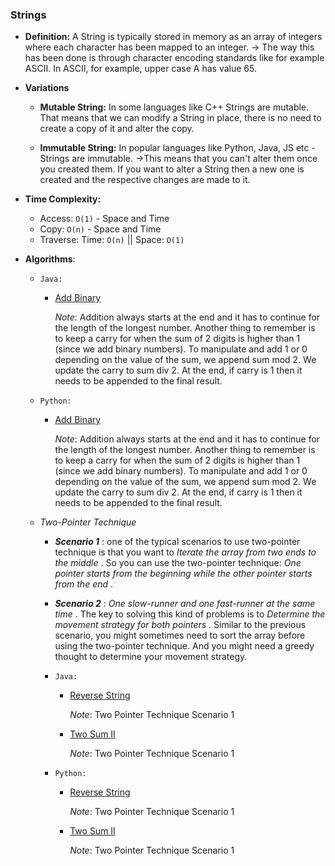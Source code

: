 ### Strings

- **Definition:** A String is typically stored in memory as an array of integers where each character has been mapped to an integer. → The way this has been done is through character encoding standards like for example ASCII. In ASCII, for example, upper case A has value 65.

- **Variations**

  - **Mutable String:** In some languages like C++ Strings are mutable. That means that we can modify a String in place, there is no need to create a copy of it and alter the copy.

  - **Immutable String:** In popular languages like Python, Java, JS etc - Strings are immutable. →This means that you can't alter them once you created them. If you want to alter a String then a new one is created and the respective changes are made to it.

- **Time Complexity:**

  - Access: `O(1)` - Space and Time
  - Copy: `O(n)` - Space and Time
  - Traverse: Time: `O(n)` || Space: `O(1)`

- **Algorithms**:

  - `Java:`

    - [Add Binary](https://github.com/andreivisan/interviews/blob/master/datastructures/strings/java/algorithms/AddBinary.java)

      _Note_: Addition always starts at the end and it has to continue for the length of the longest number. Another thing to remember is to keep a carry for when the sum of 2 digits is higher than 1 (since we add binary numbers). To manipulate and add 1 or 0 depending on the value of the sum, we append sum mod 2. We update the carry to sum div 2. At the end, if carry is 1 then it needs to be appended to the final result.

  - `Python:`

    - [Add Binary](https://github.com/andreivisan/interviews/blob/master/datastructures/strings/python/algorithms/add_binary.py)

      _Note_: Addition always starts at the end and it has to continue for the length of the longest number. Another thing to remember is to keep a carry for when the sum of 2 digits is higher than 1 (since we add binary numbers). To manipulate and add 1 or 0 depending on the value of the sum, we append sum mod 2. We update the carry to sum div 2. At the end, if carry is 1 then it needs to be appended to the final result.

  - _Two-Pointer Technique_

    - **_Scenario 1_** : one of the typical scenarios to use two-pointer technique is that you want to _Iterate the array from two ends to the middle_ . So you can use the two-pointer technique: _One pointer starts from the beginning while the other pointer starts from the end_ .

    - **_Scenario 2_** : _One slow-runner and one fast-runner at the same time_ . The key to solving this kind of problems is to _Determine the movement strategy for both pointers_ . Similar to the previous scenario, you might sometimes need to sort the array before using the two-pointer technique. And you might need a greedy thought to determine your movement strategy.

    - `Java:`

      - [Reverse String](https://github.com/andreivisan/interviews/blob/master/datastructures/strings/java/algorithms/ReverseString.java)

        _Note_: Two Pointer Technique Scenario 1

      - [Two Sum II](https://github.com/andreivisan/interviews/blob/master/datastructures/strings/java/algorithms/TwoSum2.java)

        _Note_: Two Pointer Technique Scenario 1

    - `Python:`

      - [Reverse String](https://github.com/andreivisan/interviews/blob/master/datastructures/strings/python/algorithms/reverse_string.py)

        _Note_: Two Pointer Technique Scenario 1

      - [Two Sum II](https://github.com/andreivisan/interviews/blob/master/datastructures/strings/python/algorithms/two_sum_2.py)

        _Note_: Two Pointer Technique Scenario 1
